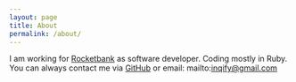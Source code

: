 ```yaml
---
layout: page
title: About
permalink: /about/
---
```

I am working for [Rocketbank][rocketbank-organization] as software developer.
Coding mostly in Ruby.
You can always contact me via [GitHub][my-github] or email: mailto:inqify@gmail.com

[rocketbank-organization]: http://rocketbank.ru/
[my-github]: https://github.com/creepycheese
